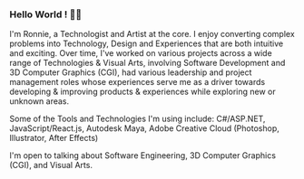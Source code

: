 ### Hello World ! 👋🏽
I'm Ronnie, a Technologist and Artist at the core. I enjoy converting complex problems into Technology, Design and Experiences that are both intuitive and exciting. Over time, I've worked on various projects across a wide range of Technologies & Visual Arts, involving Software Development and 3D Computer Graphics (CGI), had various leadership and project management roles whose experiences serve me as a driver towards developing & improving products & experiences while exploring new or unknown areas.

Some of the Tools and Technologies I'm using include: C#/ASP.NET, JavaScript/React.js, Autodesk Maya, Adobe Creative Cloud (Photoshop, Illustrator, After Effects)

I'm open to talking about Software Engineering, 3D Computer Graphics (CGI), and Visual Arts.
